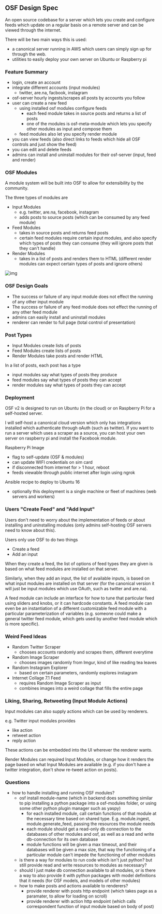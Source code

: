 ## OSF Design Spec

An open source codebase for a server which lets you create and configure feeds which update on a regular
basis on a remote server and can be viewed through the internet. 

There will be two main ways this is used:
- a canonical server running in AWS which users
can simply sign up for through the web. 
- utilities to easily deploy your own server on Ubuntu or Raspberry pi

### Feature Summary

- login, create an account
- integrate different accounts (input modules)
  - twitter, are.na, facbook, instagram
- osf-server hourly ingests/scrapes all posts by accounts you follow
- user can create a new feed
  - using installed osf modules configure feeds
    - each feed module takes in source posts and returns a list of posts
    - one of the modules is osf-meta-module which lets you specify other modules as input and compose them 
  - feed modules also let you specify render module
- you can view feeds (also direct links to feeds which hide all OSF controls and just show the feed)
- you can edit and delete feeds
- admins can install and uninstall modules for their osf-server (input, feed and render)


### OSF Modules

A module system will be built into OSF to allow for extensibility by the community.

The three types of modules are 
- Input Modules
   - e.g. twitter, are.na, facebook, instagram
   - adds posts to source posts (which can be consumed by any feed module)
- Feed Modules
   - takes in source posts and returns feed posts
   - certain feed modules require certain input modules, and also specify which types of posts they can consume (they will ignore posts that they can't handle)
- Render Modules
   - takes in a list of posts and renders them to HTML (different render modules can expect certain types of posts and ignore others)
   
![img](https://i.imgur.com/rkmUxrK.png)
   
### OSF Design Goals

- The success or failure of any input module does not effect the running of any other input module
- The success or failure of any feed module does not effect the running of any other feed  module
- admins can easily install and uninstall modules
- renderer can render to full page (total control of presentation)


### Post Types

- Input Modules create lists of posts
- Feed Modules create lists of posts
- Render Modules take posts and render HTML

In a list of posts, each post has a type
- input modules say what types of posts they produce 
- feed modules say what types of posts they can accept
- render modules say what types of posts they can accept


### Deployment

OSF v2 is designed to run on Ubuntu (in the cloud)
or on Raspberry Pi for a self-hosted server. 

I will self-host a canonical cloud version 
which only has integrations installed 
which authenticate through oAuth
(such as twitter). If you want to run a server 
which uses a scraper as a source, you
can host your own server on raspberry pi 
and install the Facebook module. 


Raspberry Pi Image
- flag to self-update (OSF & modules)
- can update WIFI credentials on sim card
- if disconnected from internet for > 1 hour, reboot
- feeds viewable through public internet after login using ngrok

Ansible recipe to deploy to Ubuntu 16
- optionally this deployment is a single machine or fleet of machines (web servers and workers)


### Users "Create Feed" and "Add Input"

Users don't need to worry about the implementation of feeds
or about installing and uninstalling modules (only admins self-hosting
OSF servers need to know about this).

Users only use OSF to do two things
- Create a feed
- Add an input

When they create a feed, the list of options of feed types 
they are given is based on what feed modules are installed on that server. 

Similarly, when they add an input, the list of available inputs,
is based on what input modules are installed on that server 
(for the canonical version it will just be input modules which use OAuth, 
such as twitter and are.na).

A feed module can include an interface for how to 
tune that particular feed using sliders and knobs,
or it can hardcode constants. A feed module can even
be an instantiation of a different customizable 
feed module with a particular parameterization of variables
(e.g. someone could make a general twitter feed module,
which gets used by another feed module which is more specific).

 

### Weird Feed Ideas

- Random Twitter Scraper
  - chooses accounts randomly and scrapes them, different everytime
- Random Image Scraper
  - chooses images randomly from Imgur, kind of like reading tea leaves
- Random Instagram Explorer 
  - based on certain parameters, randomly explores instagram
- Internet Collage 7.1 Feed
  - requires Random Image Scraper as input
  - combines images into a weird collage that fills the entire page 
  
  
### Liking, Sharing, Retweeting (Input Module Actions)

Input modules can also supply actions which can be used by renderers.

e.g. Twitter  input modules provides
- like action
- retweet action
- reply action

These actions can be embedded into the UI wherever the renderer wants.

Render Modules can required Input Modules, or change
how it renders the page based on what Input Modules are available
(e.g. if you don't have a twitter integration, don't show re-tweet action on posts). 




### Questions

- how to handle installing and running OSF modules?
  - osf install module-name (which in backend does something similar to pip installing a python package into a osf-modules folder,
  or using some other python plugin manager such as yaspy)
    - for each installed module, call certain functions 
    of that module at the necessary time based on shared type.
    E.g. module.ingest, module.generate_feed, passing
    the resources the module needs
    - each module should get a read-only db connection
    to the databases of other modules and osf, as 
    well as a read and write db-connection for its own database
    - module functions will be given a max timeout, and 
    their databases will be given a max size, that way
    the functioning of a particular module can't impede
    the functioning of other modules 
  - is there a way for modules to run code which isn't just python?
  but still provide read and write resources to modules as necessary?
  - should I just make db connection available to all modules,
  or is there a way to also provide it with python packages
  with model definitions that it needs (for OSF models,
  and models of other modules)
  - how to make posts and actions available to renderers?
    - provide renderer with posts http endpoint (which takes page as a paramater, to allow for 
  loading on scroll)
    - provide renderer with action http endpoint (which calls correspondent function of input
    module based on body of post)